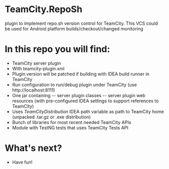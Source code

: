 TeamCity.RepoSh
===============

plugin to implement repo.sh version control for TeamCity. This VCS could be used for Android platform builds/checkout/changed monitoring

In this repo you will find:
=============================
- TeamCity server plugin
- With teamcity-plugin.xml
- Plugin version will be patched if building with IDEA build runner in TeamCity
- Run configuration to run/debug plugin under TeamCity (use http://localhost:8111)
- One jar containing
-- server plugin classes
-- server plugin web resources (with pre-configured IDEA settings to support references to TeamCity)
- Uses $TeamCityDistribution$ IDEA path variable as path to TeamCity home (unpacked .tar.gz or .exe distribution)
- Bunch of libraries for most recent needed TeamCity APIs
- Module with TestNG tests that uses TeamCity Tests API


What's next? 
=============
 - Have fun!

